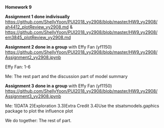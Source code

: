 **Homework 9**


**Assignment 1 done indivisually**
https://github.com/ShellyYoon/PUI2018_yy2908/blob/master/HW9_yy2908/ah4412_plotReview_yy2908.md
&
https://github.com/ShellyYoon/PUI2018_yy2908/blob/master/HW9_yy2908/em3845_plotReview_yy2908.md


**Assignment 2 done in a group** with Effy Fan (yf1150)
https://github.com/ShellyYoon/PUI2018_yy2908/blob/master/HW9_yy2908/Assignment2_yy2908.ipynb

Effy Fan: 1-6

Me: The rest part and the discussion part of model summary


**Assignment 3 done in a group** with Effy Fan (yf1150)
https://github.com/ShellyYoon/PUI2018_yy2908/blob/master/HW9_yy2908/Assignment3_yy2908.ipynb

Me: 
1)DATA  2)Exploration  3.3)Extra Credit 3.4)Use the stsatsmodels.gaphics package to plot the influence plot

We do together:
The rest of part.

